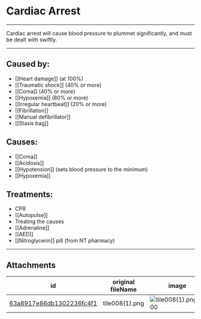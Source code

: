 # Cardiac Arrest

 

---

Cardiac arrest will cause blood pressure to plummet significantly, and must be dealt with swiftly.

---
## Caused by:

- [[Heart damage]] (at 100%)
- [[Traumatic shock]] (40% or more)
- [[Coma]] (40% or more)
- [[Hypoxemia]] (80% or more)
- [[Irregular heartbeat]] (20% or more)
- [[Fibrillation]]
- [[Manual defibrillator]]
- [[Stasis bag]]

## Causes:

- [[Coma]]
- [[Acidosis]]
- [[Hypotension]] (sets blood pressure to the minimum)
- [[Hypoxemia]]

## Treatments:

- CPR
- [[Autopulse]]
- Treating the causes
- [[Adrenaline]]
- [[AED]]
- [[Nitroglycerin]] pill (from NT pharmacy)

---

## Attachments

id | original fileName | image
---|---|---
[63a8917e86db1302236fc4f1](63a8917e86db1302236fc4f1.png) | tile008(1).png | ![tile008(1).png\|200](63a8917e86db1302236fc4f1.png)
